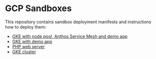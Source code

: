 # GCP Sandboxes

This repository contains sandbox deployment manifests and instructions how to deploy them:

* [GKE with node pool, Anthos Service Mesh and demo app](hub-anthos-with-demo-app.md)
* [GKE with demo app](hub-gke-with-demo-app.md)
* [PHP web server](hub-php-web-server.md)
* [GKE cluster](hub-just-gke.md)
